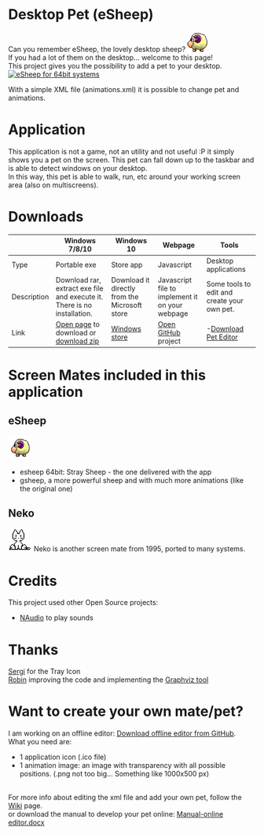 # Desktop Pet (eSheep)

Can you remember eSheep, the lovely desktop sheep?
<img src='src/Images/esheep.png' /><br />
If you had a lot of them on the desktop... welcome to this page!<br />
This project gives you the possibility to add a pet to your desktop.<br />[![eSheep for 64bit systems](https://img.youtube.com/vi/xN90p16tKGE/0.jpg)](https://www.youtube.com/watch?v=xN90p16tKGE) 

With a simple XML file (animations.xml) it is possible to change pet and animations.

# Application
This application is not a game, not an utility and not useful :P it simply shows you
a pet on the screen. This pet can fall down up to the taskbar and is able to detect 
windows on your desktop.<br />
In this way, this pet is able to walk, run, etc around your working screen area (also on multiscreens).

# Downloads

|        | Windows 7/8/10 | Windows 10 | Webpage | Tools |
|--------|----------------|------------|---------|-------|
| Type |  Portable exe | Store app | Javascript | Desktop applications |
| Description | Download rar, extract exe file and execute it. There is no installation. | Download it directly from the Microsoft store | Javascript file to implement it on your webpage | Some tools to edit and create your own pet.
| Link | <a href='https://github.com/Adrianotiger/desktopPet/releases/tag/Portable'>Open page</a> to download or <a href='https://github.com/Adrianotiger/desktopPet/releases/download/Portable/eSheep_1.2.0.rar'>download zip</a> | <a href='https://www.microsoft.com/store/apps/9MX2V0TQT6RM'>Windows store</a> | <a href='https://github.com/Adrianotiger/web-esheep'>Open GitHub</a> project | -<a href='https://github.com/Adrianotiger/desktopPet/releases/tag/editor0.2'>Download Pet Editor</a> |

# Screen Mates included in this application
## eSheep
[![eSheeps](Pets/esheep64/icon.png)](Pets/) 
- esheep 64bit: Stray Sheep - the one delivered with the app 
- gsheep, a more powerful sheep and with much more animations (like the original one)
## Neko
[![Neko](Pets/neko/icon.png)](Pets/) 
Neko is another screen mate from 1995, ported to many systems.

# Credits
This project used other Open Source projects:
<ul>
<li><a href='https://github.com/naudio/NAudio'>NAudio</a> to play sounds
</ul>

# Thanks
<a href='https://github.com/Grunwaldt'>Sergi</a> for the Tray Icon<br>
<a href='https://github.com/rluiten'>Robin</a> improving the code and implementing the <a href='https://github.com/Adrianotiger/desktopPet/issues/6'>Graphviz tool</a>

# Want to create your own mate/pet?
I am working on an offline editor: <a href='https://github.com/Adrianotiger/desktopPet/releases/tag/editor0.2'>Download offline editor from GitHub</a>.<br>
What you need are:
<ul>
<li>1 application icon (.ico file)
<li>1 animation image: an image with transparency with all possible positions. (.png not too big... Something like 1000x500 px)
</ul><br />
For more info about editing the xml file and add your own pet, follow the <a href='../../wiki/'>Wiki</a> page.<br /> or download the manual to develop your pet online: <a href='https://github.com/Adrianotiger/desktopPet/raw/master/Manual/Manual%20-%20online%20editor.docx'>Manual-online editor.docx</a>
